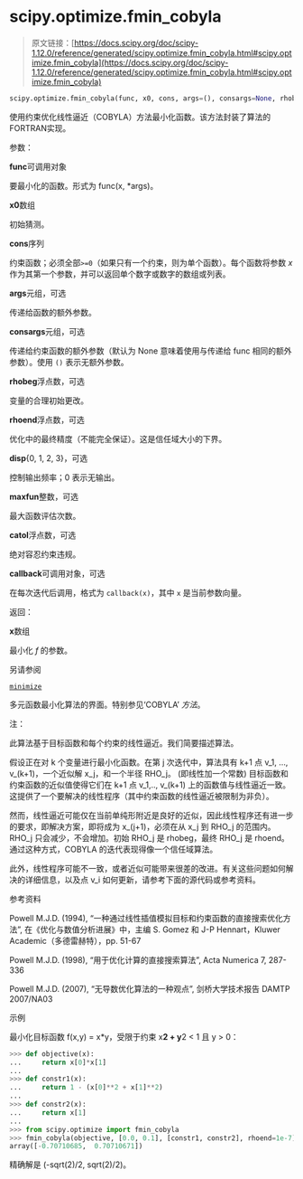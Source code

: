 # scipy.optimize.fmin_cobyla

> 原文链接：[https://docs.scipy.org/doc/scipy-1.12.0/reference/generated/scipy.optimize.fmin_cobyla.html#scipy.optimize.fmin_cobyla](https://docs.scipy.org/doc/scipy-1.12.0/reference/generated/scipy.optimize.fmin_cobyla.html#scipy.optimize.fmin_cobyla)

```py
scipy.optimize.fmin_cobyla(func, x0, cons, args=(), consargs=None, rhobeg=1.0, rhoend=0.0001, maxfun=1000, disp=None, catol=0.0002, *, callback=None)
```

使用约束优化线性逼近（COBYLA）方法最小化函数。该方法封装了算法的FORTRAN实现。

参数：

**func**可调用对象

要最小化的函数。形式为 func(x, *args)。

**x0**数组

初始猜测。

**cons**序列

约束函数；必须全部`>=0`（如果只有一个约束，则为单个函数）。每个函数将参数 *x* 作为其第一个参数，并可以返回单个数字或数字的数组或列表。

**args**元组，可选

传递给函数的额外参数。

**consargs**元组，可选

传递给约束函数的额外参数（默认为 None 意味着使用与传递给 func 相同的额外参数）。使用 `()` 表示无额外参数。

**rhobeg**浮点数，可选

变量的合理初始更改。

**rhoend**浮点数，可选

优化中的最终精度（不能完全保证）。这是信任域大小的下界。

**disp**{0, 1, 2, 3}，可选

控制输出频率；0 表示无输出。

**maxfun**整数，可选

最大函数评估次数。

**catol**浮点数，可选

绝对容忍约束违规。

**callback**可调用对象，可选

在每次迭代后调用，格式为 `callback(x)`，其中 `x` 是当前参数向量。

返回：

**x**数组

最小化 *f* 的参数。

另请参阅

[`minimize`](scipy.optimize.minimize.html#scipy.optimize.minimize "scipy.optimize.minimize")

多元函数最小化算法的界面。特别参见‘COBYLA’ *方法*。

注：

此算法基于目标函数和每个约束的线性逼近。我们简要描述算法。

假设正在对 k 个变量进行最小化函数。在第 j 次迭代中，算法具有 k+1 点 v_1, …, v_(k+1)，一个近似解 x_j，和一个半径 RHO_j。 (即线性加一个常数) 目标函数和约束函数的近似值使得它们在 k+1 点 v_1,.., v_(k+1) 上的函数值与线性逼近一致。这提供了一个要解决的线性程序（其中约束函数的线性逼近被限制为非负）。

然而，线性逼近可能仅在当前单纯形附近是良好的近似，因此线性程序还有进一步的要求，即解决方案，即将成为 x_(j+1)，必须在从 x_j 到 RHO_j 的范围内。 RHO_j 只会减少，不会增加。初始 RHO_j 是 rhobeg，最终 RHO_j 是 rhoend。通过这种方式，COBYLA 的迭代表现得像一个信任域算法。

此外，线性程序可能不一致，或者近似可能带来很差的改进。有关这些问题如何解决的详细信息，以及点 v_i 如何更新，请参考下面的源代码或参考资料。

参考资料

Powell M.J.D. (1994), “一种通过线性插值模拟目标和约束函数的直接搜索优化方法”, 在《优化与数值分析进展》中，主编 S. Gomez 和 J-P Hennart，Kluwer Academic（多德雷赫特），pp. 51-67

Powell M.J.D. (1998), “用于优化计算的直接搜索算法”, Acta Numerica 7, 287-336

Powell M.J.D. (2007), “无导数优化算法的一种观点”, 剑桥大学技术报告 DAMTP 2007/NA03

示例

最小化目标函数 f(x,y) = x*y，受限于约束 x**2 + y**2 < 1 且 y > 0：

```py
>>> def objective(x):
...     return x[0]*x[1]
...
>>> def constr1(x):
...     return 1 - (x[0]**2 + x[1]**2)
...
>>> def constr2(x):
...     return x[1]
...
>>> from scipy.optimize import fmin_cobyla
>>> fmin_cobyla(objective, [0.0, 0.1], [constr1, constr2], rhoend=1e-7)
array([-0.70710685,  0.70710671]) 
```

精确解是 (-sqrt(2)/2, sqrt(2)/2)。
